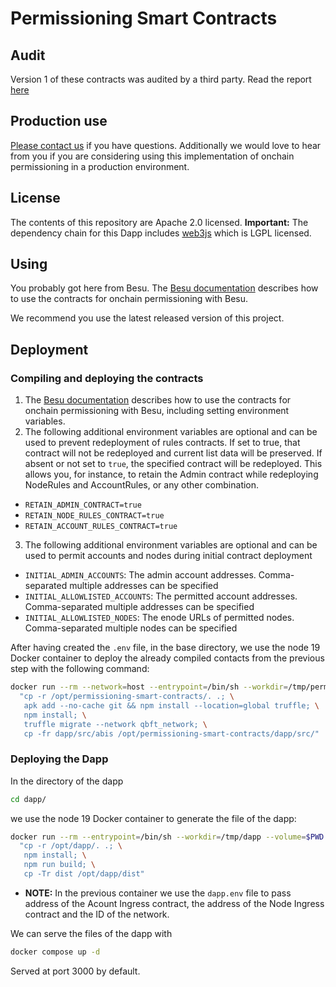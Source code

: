 # Permissioning Smart Contracts

## Audit
Version 1 of these contracts was audited by a third party. Read the report [here](https://consensys.net/diligence/audits/2019/08/pegasys-permissioning/)

## Production use
[Please contact us](https://consensys.net/quorum/contact-us) if you have questions. Additionally we would love to hear from you if you are considering using this implementation of onchain permissioning in a production environment.
## License
The contents of this repository are Apache 2.0 licensed.
**Important:** The dependency chain for this Dapp includes [web3js](https://github.com/ethereum/web3.js/) which is LGPL licensed.

## Using
You probably got here from Besu.
The [Besu documentation](https://besu.hyperledger.org/en/22.10.3/Tutorials/Permissioning/Getting-Started-Onchain-Permissioning/)
describes how to use the contracts for onchain permissioning with Besu.

We recommend you use the latest released version of this project.

## Deployment

### Compiling and deploying the contracts
1. The [Besu documentation](https://besu.hyperledger.org/en/stable/Tutorials/Permissioning/Getting-Started-Onchain-Permissioning/)
   describes how to use the contracts for onchain permissioning with Besu, including setting environment variables.
2. The following additional environment variables are optional and can be used to prevent redeployment of rules contracts. If set to true, that contract will not be redeployed and current list data will be preserved. If absent or not set to `true`, the specified contract will be redeployed. This allows you, for instance, to retain the Admin contract while redeploying NodeRules and AccountRules, or any other combination.
  - `RETAIN_ADMIN_CONTRACT=true`
  - `RETAIN_NODE_RULES_CONTRACT=true`
  - `RETAIN_ACCOUNT_RULES_CONTRACT=true`
3. The following additional environment variables are optional and can be used to permit accounts and nodes during initial contract deployment
  - `INITIAL_ADMIN_ACCOUNTS`: The admin account addresses. Comma-separated multiple addresses can be specified
  - `INITIAL_ALLOWLISTED_ACCOUNTS`: The permitted account addresses. Comma-separated multiple addresses can be specified
  - `INITIAL_ALLOWLISTED_NODES`: The enode URLs of permitted nodes. Comma-separated multiple nodes can be specified

After having created the `.env` file, in the base directory, we use the node 19 Docker container to deploy the already compiled contacts from the previous step with the following command:

```sh
docker run --rm --network=host --entrypoint=/bin/sh --workdir=/tmp/permissioning-smart-contracts --volume=$PWD:/opt/permissioning-smart-contracts node:19-alpine3.16 -c \
  "cp -r /opt/permissioning-smart-contracts/. .; \
   apk add --no-cache git && npm install --location=global truffle; \
   npm install; \
   truffle migrate --network qbft_network; \
   cp -fr dapp/src/abis /opt/permissioning-smart-contracts/dapp/src/"
```

### Deploying the Dapp

In the directory of the dapp

```sh
cd dapp/
```

we use the node 19 Docker container to generate the file of the dapp:

```sh
docker run --rm --entrypoint=/bin/sh --workdir=/tmp/dapp --volume=$PWD:/opt/dapp --env-file=dapp.env node:19-alpine3.16 -c \
  "cp -r /opt/dapp/. .; \
   npm install; \
   npm run build; \
   cp -Tr dist /opt/dapp/dist"
```

- **NOTE:** In the previous container we use the `dapp.env` file to pass address of the Acount Ingress contract, the address of the Node Ingress contract and the ID of the network.

We can serve the files of the dapp with

```sh
docker compose up -d
```

Served at port 3000 by default.
